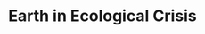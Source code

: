 ---
pid: LS213
title: Earth in Ecological Crisis
location_transcription: 20th+Market
zipcode: '19125'
outside_phl: 
neighborhood: Fishtown,Kensington
age: '43'
age_range: 40-49
instagram: 
image_file_name: LS_213.jpg
proposal_transcription: |-
  Earth cracking up or [cracking open]:
  Planet Earth is in danger from climate change, mass extinction, ecological strain.
topic: Environment,Health,Sustainability
topic_summary: 0, 0, 0
type: Sculpture Statue,Image
keywords_other: earth, environment, climate change, global warming, mass extinction,
  ecology
credit: 
image_labels: 
twitter: 
facebook: 
permalink: "/monuments/ls213/"
layout: item-page
---